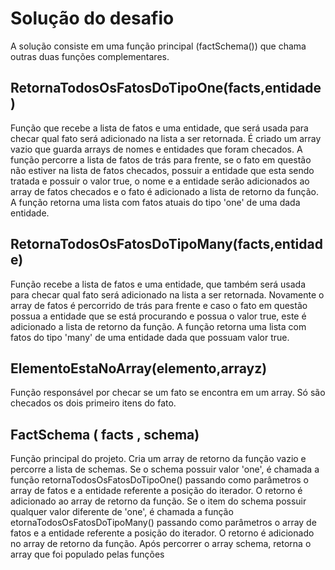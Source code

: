 # Solução do desafio
A solução consiste em uma função principal (factSchema()) que chama outras duas funções complementares.

## RetornaTodosOsFatosDoTipoOne(facts,entidade)
Função que recebe a lista de fatos e uma entidade, que será usada para checar qual fato será adicionado na lista a ser retornada. 
É criado um array vazio que guarda arrays de nomes e entidades que foram checados. A função percorre a lista de fatos de trás para frente, se o fato em questão não estiver na lista de fatos checados, possuir a entidade que esta sendo tratada e possuir o valor true, o nome e a entidade serão adicionados ao array de fatos checados e o fato é adicionado a lista de retorno da função. 
A função retorna uma lista com fatos atuais do tipo 'one' de uma dada entidade.

## RetornaTodosOsFatosDoTipoMany(facts,entidade)
Função recebe a lista de fatos e uma entidade, que também será usada para checar qual fato será adicionado na lista a ser retornada. Novamente o array de fatos é percorrido de trás para frente e caso o fato em questão possua a entidade que se está procurando e possua o valor true, este é adicionado a lista de retorno da função. A função retorna uma lista com fatos do tipo 'many' de uma entidade dada que possuam valor true.

## ElementoEstaNoArray(elemento,arrayz)

Função responsável por checar se um fato se encontra em um array. Só são checados os dois primeiro itens do fato.

## FactSchema ( facts , schema) 
 Função principal do projeto. Cria um array de retorno da função vazio e percorre a lista de schemas. Se o schema possuir valor 'one', é chamada a função retornaTodosOsFatosDoTipoOne() passando como parâmetros o array de fatos e a entidade referente a posição do iterador. O retorno é adicionado ao array de retorno da função. Se o item do schema possuir qualquer valor diferente de 'one', é chamada a função etornaTodosOsFatosDoTipoMany() passando como parâmetros o array de fatos e a entidade referente a posição do iterador. O retorno é adicionado no array de retorno da função. Após percorrer o array schema, retorna o array que foi populado pelas funções
